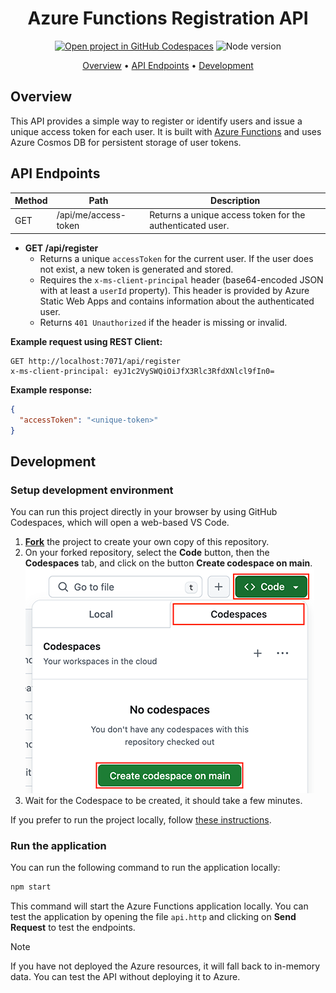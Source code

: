 <div align="center">

# Azure Functions Registration API

[![Open project in GitHub Codespaces](https://img.shields.io/badge/Codespaces-Open-blue?style=flat-square&logo=github)](https://codespaces.new/Microsoft/open-hack-build-25?hide_repo_select=true&ref=main&quickstart=true)
![Node version](https://img.shields.io/badge/Node.js->=20-3c873a?style=flat-square)

[Overview](#overview) • [API Endpoints](#api-endpoints) • [Development](#development)

</div>

## Overview

This API provides a simple way to register or identify users and issue a unique access token for each user. It is built with [Azure Functions](https://learn.microsoft.com/azure/azure-functions/functions-overview?pivots=programming-language-javascript) and uses Azure Cosmos DB for persistent storage of user tokens.

## API Endpoints

| Method | Path                 | Description                                                      |
|--------|----------------------|------------------------------------------------------------------|
| GET    | /api/me/access-token | Returns a unique access token for the authenticated user.        |

- **GET /api/register**
  - Returns a unique `accessToken` for the current user. If the user does not exist, a new token is generated and stored.
  - Requires the `x-ms-client-principal` header (base64-encoded JSON with at least a `userId` property). This header is provided by Azure Static Web Apps and contains information about the authenticated user.
  - Returns `401 Unauthorized` if the header is missing or invalid.

**Example request using REST Client:**

```http
GET http://localhost:7071/api/register
x-ms-client-principal: eyJ1c2VySWQiOiJfX3Rlc3RfdXNlcl9fIn0=
```

**Example response:**

```json
{
  "accessToken": "<unique-token>"
}
```

## Development

### Setup development environment

You can run this project directly in your browser by using GitHub Codespaces, which will open a web-based VS Code.

1. [**Fork**](https://github.com/Microsoft/open-hack-build-25/fork) the project to create your own copy of this repository.
2. On your forked repository, select the **Code** button, then the **Codespaces** tab, and click on the button **Create codespace on main**.
   ![Screenshot showing how to create a new codespace](../../docs/images/codespaces.png?raw=true)
3. Wait for the Codespace to be created, it should take a few minutes.

If you prefer to run the project locally, follow [these instructions](../../README.md#use-your-local-environment).

### Run the application

You can run the following command to run the application locally:

```bash
npm start
```

This command will start the Azure Functions application locally. You can test the application by opening the file `api.http` and clicking on **Send Request** to test the endpoints.

> [!NOTE]
> If you have not deployed the Azure resources, it will fall back to in-memory data. You can test the API without deploying it to Azure.
